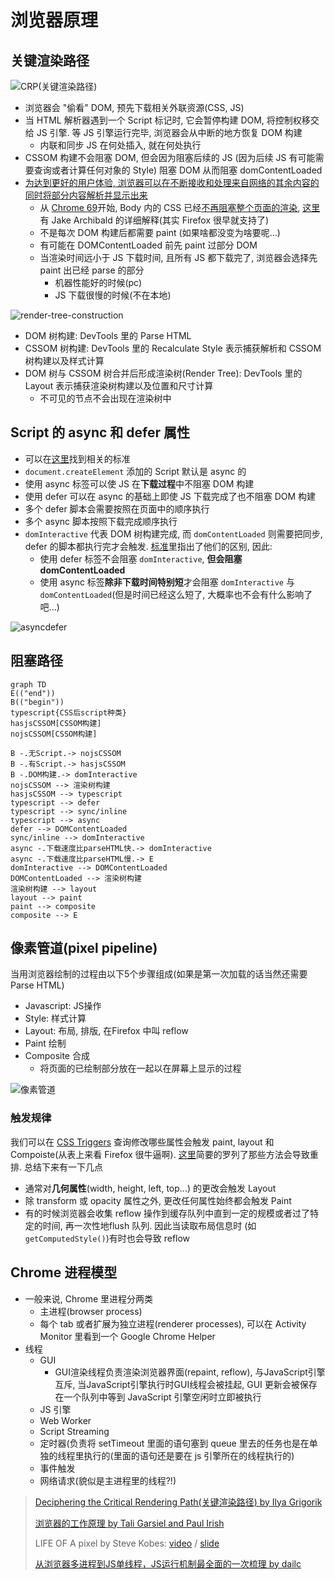 # 浏览器原理

## 关键渲染路径

![CRP(关键渲染路径)](http://www.igvita.com/posts/12/doc-render-js.png)

* 浏览器会 "偷看" DOM, 预先下载相关外联资源(CSS, JS)
* 当 HTML 解析器遇到一个 Script 标记时, 它会暂停构建 DOM, 将控制权移交给 JS 引擎. 等 JS 引擎运行完毕, 浏览器会从中断的地方恢复 DOM 构建
  * 内联和同步 JS 在何处插入, 就在何处执行
* CSSOM 构建不会阻塞 DOM, 但会因为阻塞后续的 JS (因为后续 JS 有可能需要查询或者计算任何对象的 Style) 阻塞 DOM 从而阻塞 domContentLoaded
* [为达到更好的用户体验, 浏览器可以在不断接收和处理来自网络的其余内容的同时将部分内容解析并显示出来](https://stackoverflow.com/questions/34289535/why-first-paint-is-happening-before-domcontentloaded)
  * 从 [Chrome 69](https://twitter.com/patmeenan/status/1037027969842208777)开始, Body 内的 CSS 已经[不再阻塞整个页面的渲染](https://docs.google.com/presentation/d/1D4foHkE0VQdhcA5_hiesl8JhEGeTDRrQR4gipfJ8z7Y/present?slide=id.g1d760124ab_0_6), [这里](https://jakearchibald.com/2016/link-in-body/) 有 Jake Archibald 的详细解释(其实 Firefox 很早就支持了)
  * 不是每次 DOM 构建后都需要 paint (如果啥都没变为啥要呢...)
  * 有可能在 DOMContentLoaded 前先 paint 过部分 DOM
  * 当渲染时间远小于 JS 下载时间, 且所有 JS 都下载完了, 浏览器会选择先 paint 出已经 parse 的部分
    * 机器性能好的时候(pc)
    * JS 下载很慢的时候(不在本地)

![render-tree-construction](https://developers.google.com/web/fundamentals/performance/critical-rendering-path/images/render-tree-construction.png)

* DOM 树构建: DevTools 里的 Parse HTML
* CSSOM 树构建: DevTools 里的 Recalculate Style 表示捕获解析和 CSSOM 树构建以及样式计算
* DOM 树与 CSSOM 树合并后形成渲染树(Render Tree): DevTools 里的 Layout 表示捕获渲染树构建以及位置和尺寸计算
  * 不可见的节点不会出现在渲染树中

## Script 的 async 和 defer 属性

* 可以在[这里](https://html.spec.whatwg.org/multipage/scripting.html#attr-script-defer)找到相关的标准
* `document.createElement` 添加的 Script 默认是 async 的
* 使用 async 标签可以使 JS 在**下载过程**中不阻塞 DOM 构建
* 使用 defer 可以在 async 的基础上即使 JS 下载完成了也不阻塞 DOM 构建
* 多个 defer 脚本会需要按照在页面中的顺序执行
* 多个 async 脚本按照下载完成顺序执行
* `domInteractive` 代表 DOM 树构建完成, 而 `domContentLoaded` 则需要把同步, defer 的脚本都执行完才会触发. [标准](https://html.spec.whatwg.org/multipage/parsing.html#the-end)里指出了他们的区别, 因此:
  * 使用 defer 标签不会阻塞 `domInteractive`, **但会阻塞 domContentLoaded**
  * 使用 async 标签**除非下载时间特别短**才会阻塞 `domInteractive` 与 `domContentLoaded`(但是时间已经这么短了, 大概率也不会有什么影响了吧...)

![asyncdefer](https://html.spec.whatwg.org/images/asyncdefer.svg)

## 阻塞路径

```mermaid
graph TD
E(("end"))
B(("begin"))
typescript{CSS后script种类}
hasjsCSSOM[CSSOM构建]
nojsCSSOM[CSSOM构建]

B -.无Script.-> nojsCSSOM
B -.有Script.-> hasjsCSSOM
B -.DOM构建.-> domInteractive
nojsCSSOM --> 渲染树构建
hasjsCSSOM --> typescript
typescript --> defer
typescript --> sync/inline
typescript --> async
defer --> DOMContentLoaded
sync/inline --> domInteractive
async -.下载速度比parseHTML快.-> domInteractive
async -.下载速度比parseHTML慢.-> E
domInteractive --> DOMContentLoaded
DOMContentLoaded --> 渲染树构建
渲染树构建 --> layout
layout --> paint
paint --> composite
composite --> E

```

## 像素管道(pixel pipeline)

当用浏览器绘制的过程由以下5个步骤组成(如果是第一次加载的话当然还需要 Parse HTML)

* Javascript: JS操作
* Style: 样式计算
* Layout: 布局, 排版, 在Firefox 中叫 reflow
* Paint 绘制
* Composite 合成
  * 将页面的已绘制部分放在一起以在屏幕上显示的过程

![像素管道](https://developers.google.com/web/fundamentals/performance/rendering/images/intro/frame-full.jpg?hl=zh-cn)

### 触发规律

我们可以在 [CSS Triggers](https://csstriggers.com/) 查询修改哪些属性会触发 paint, layout 和 Compoiste(从表上来看 Firefox 很牛逼啊). [这里](https://gist.github.com/pvolyntsev/cdade177ded110e2ad97)简要的罗列了那些方法会导致重排. 总结下来有一下几点

* 通常对**几何属性**(width, height, left, top...) 的更改会触发 Layout
* 除 transform 或 opacity 属性之外, 更改任何属性始终都会触发 Paint
* 有的时候浏览器会收集 reflow 操作到缓存队列中直到一定的规模或者过了特定的时间, 再一次性地flush 队列. 因此当读取布局信息时 (如`getComputedStyle()`)有时也会导致 reflow

## Chrome 进程模型

* 一般来说, Chrome 里进程分两类
  * 主进程(browser process)
  * 每个 tab 或者扩展为独立进程(renderer processes), 可以在 Activity Monitor 里看到一个 Google Chrome Helper
* 线程
  * GUI
    * GUI渲染线程负责渲染浏览器界面(repaint, reflow), 与JavaScript引擎互斥, 当JavaScript引擎执行时GUI线程会被挂起, GUI 更新会被保存在一个队列中等到 JavaScript 引擎空闲时立即被执行
  * JS 引擎
  * Web Worker
  * Script Streaming
  * 定时器(负责将 setTimeout 里面的语句塞到 queue 里去的任务也是在单独的线程里执行的(里面的语句还是要在 js 引擎所在的线程执行的)
  * 事件触发
  * 网络请求(貌似是主进程里的线程?!)

> [Deciphering the Critical Rendering Path(关键渲染路径) by Ilya Grigorik](https://calendar.perfplanet.com/2012/deciphering-the-critical-rendering-path/)
>
> [浏览器的工作原理 by Tali Garsiel and Paul Irish](https://www.html5rocks.com/zh/tutorials/internals/howbrowserswork/#The_main_flow)
>
> LIFE OF A pixel by Steve Kobes: [video](https://drive.google.com/file/d/1Ky59m-F79ULs4ydMbD4Mp1dBXvs_eDes/view) / [slide](https://docs.google.com/presentation/d/1boPxbgNrTU0ddsc144rcXayGA_WF53k96imRH8Mp34Y/edit#slide=id.p)
>
> [从浏览器多进程到JS单线程，JS运行机制最全面的一次梳理 by dailc](http://www.dailichun.com/2018/01/21/js_singlethread_eventloop.html)
